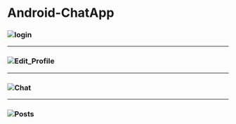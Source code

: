 # Android-ChatApp


### ![login](https://user-images.githubusercontent.com/59985283/119207921-51153000-ba5d-11eb-80d9-053371ec5fbe.gif)

---

### ![Edit_Profile](https://user-images.githubusercontent.com/59985283/119207923-52def380-ba5d-11eb-9a29-b6fe8e4c4207.gif)

---

### ![Chat](https://user-images.githubusercontent.com/59985283/119207931-570b1100-ba5d-11eb-8401-c4bc02e569f1.gif)

---

### ![Posts](https://user-images.githubusercontent.com/59985283/119207969-83bf2880-ba5d-11eb-8b3b-f7ec7018c0eb.gif)
